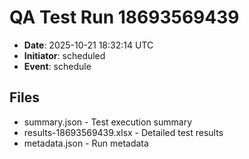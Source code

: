 # QA Test Run 18693569439

- **Date**: 2025-10-21 18:32:14 UTC
- **Initiator**: scheduled
- **Event**: schedule

## Files
- summary.json - Test execution summary
- results-18693569439.xlsx - Detailed test results
- metadata.json - Run metadata
